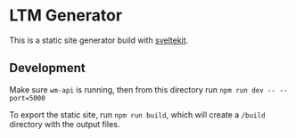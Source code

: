 # LTM Generator

This is a static site generator build with [sveltekit](https://kit.svelte.dev).

## Development

Make sure `wm-api` is running, then from this directory run `npm run dev -- --port=5000`

To export the static site, run `npm run build`, which will create a `/build` directory with the output files.
